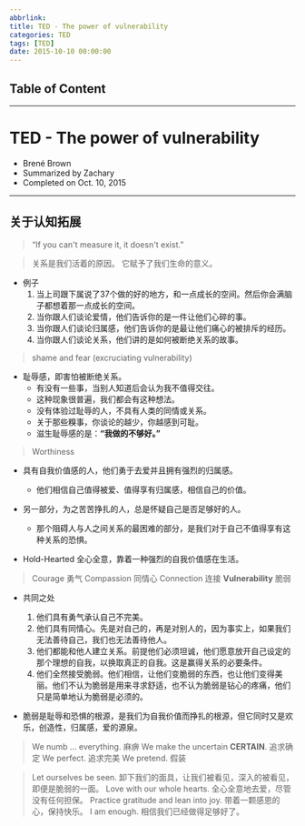 ```yaml
---
abbrlink:
title: TED - The power of vulnerability
categories: TED
tags: [TED]
date: 2015-10-10 00:00:00
---
```


## Table of Content
<!-- toc -->

---

# TED - The power of vulnerability

- Brené Brown
- Summarized by Zachary
- Completed on Oct. 10, 2015

---

## 关于认知拓展
> “If you can't measure it, it doesn't exist.”

> 关系是我们活着的原因。
> 它赋予了我们生命的意义。

- 例子
    1. 当上司跟下属说了37个做的好的地方，和一点成长的空间。然后你会满脑子都想着那一点成长的空间。
    2. 当你跟人们谈论爱情，他们告诉你的是一件让他们心碎的事。
    3. 当你跟人们谈论归属感，他们告诉你的是最让他们痛心的被排斥的经历。
    4. 当你跟人们谈论关系，他们讲的是如何被断绝关系的故事。

> shame and fear
> (excruciating vulnerability)

- 耻辱感，即害怕被断绝关系。
    - 有没有一些事，当别人知道后会认为我不值得交往。
    - 这种现象很普遍，我们都会有这种想法。
    - 没有体验过耻辱的人，不具有人类的同情或关系。
    - 关于那些糗事，你谈论的越少，你越感到可耻。
    - 滋生耻辱感的是：**“我做的不够好。”**

> Worthiness
- 具有自我价值感的人，他们勇于去爱并且拥有强烈的归属感。
    - 他们相信自己值得被爱、值得享有归属感，相信自己的价值。
- 另一部分，为之苦苦挣扎的人，总是怀疑自己是否足够好的人。
    - 那个阻碍人与人之间关系的最困难的部分，是我们对于自己不值得享有这种关系的恐惧。

- Hold-Hearted 全心全意，靠着一种强烈的自我价值感在生活。

> Courage 勇气
> Compassion 同情心
> Connection 连接
> **Vulnerability** 脆弱

- 共同之处
    1. 他们具有勇气承认自己不完美。
    2. 他们具有同情心。先是对自己的，再是对别人的，因为事实上，如果我们无法善待自己，我们也无法善待他人。
    3. 他们都能和他人建立关系。前提他们必须坦诚，他们愿意放开自己设定的那个理想的自我，以换取真正的自我。这是赢得关系的必要条件。
    4. 他们全然接受脆弱。他们相信，让他们变脆弱的东西，也让他们变得美丽。他们不认为脆弱是用来寻求舒适，也不认为脆弱是钻心的疼痛，他们只是简单地认为脆弱是必须的。


- 脆弱是耻辱和恐惧的根源，是我们为自我价值而挣扎的根源，但它同时又是欢乐，创造性，归属感，爱的源泉。

> We numb ... everything. 麻痹
> We make the uncertain **CERTAIN**. 追求确定
> We perfect. 追求完美
> We pretend. 假装

> Let ourselves be seen.
> 卸下我们的面具，让我们被看见，深入的被看见，即便是脆弱的一面。
> Love with our whole hearts.
> 全心全意地去爱，尽管没有任何担保。
> Practice gratitude and lean into joy.
> 带着一颗感恩的心，保持快乐。
> I am enough.
> 相信我们已经做得足够好了。


